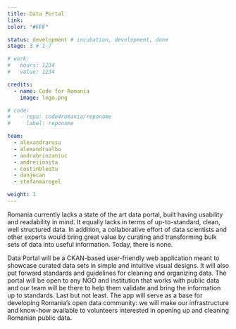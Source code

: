```yaml
---
title: Data Portal
link: 
color: "#FFF"

status: development # incubation, development, done
stage: 3 # 1-7

# work:
#   hours: 1234
#   value: 1234

credits:
  - name: Code for Romania
    image: logo.png

# code:
#   - repo: code4romania/reponame
#     label: reponame

team:
  - alexandrarusu
  - alexandrualbu
  - andrabrinzaniuc
  - andreiionita
  - costinbleotu
  - danjecan
  - stefanmarogel

weight: 1
---
```

Romania currently lacks a state of the art data portal, built having usability and readability in mind. It equally lacks in terms of up-to-standard, clean, well structured data. In addition, a collaborative effort of data scientists and other experts would bring great value by curating and transforming bulk sets of data into useful information. Today, there is none.

Data Portal will be a CKAN-based user-friendly web application meant to showcase curated data sets in simple and intuitive visual designs. It will also put forward standards and guidelines for cleaning and organizing data. The portal will be open to any NGO and institution that works with public data and our team will be there to help them validate and bring the information up to standards. Last but not least. The app will serve as a base for developing Romania’s open data community: we will make our infrastructure and know-how available to volunteers interested in opening up and cleaning Romanian public data.
